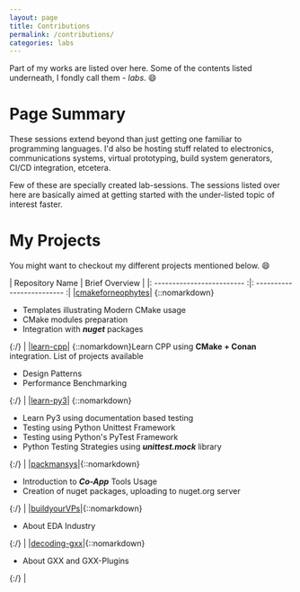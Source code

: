 ```yaml
---
layout: page
title: Contributions
permalink: /contributions/
categories: labs
---
```


Part of my works are listed over here.  Some of the contents listed underneath, I fondly call them - *labs*. :smile:

# Page Summary

These sessions extend beyond than just getting one familiar to programming languages.  I'd also be hosting stuff related to electronics, communications systems, virtual prototyping, build system generators, CI/CD integration, etcetera.

Few of these are specially created lab-sessions.  The sessions listed over here are basically aimed at getting started with the under-listed topic of interest faster.


# My Projects

You might want to checkout my different projects mentioned below. :smile:

| Repository Name | Brief Overview |
|: ------------------------- :|: ------------------------- :|
|[cmakeforneophytes](/cmakeforneophytes)| {::nomarkdown}<ul><li>Templates illustrating Modern CMake usage</li><li>CMake modules preparation</li><li>Integration with <i><b>nuget</b></i> packages</li></ul>{:/} |
|[learn-cpp](/learn-cpp)| {::nomarkdown}Learn CPP using <b>CMake + Conan</b> integration.  List of projects available<ul><li>Design Patterns</li><li>Performance Benchmarking</li></ul>{:/} |
|[learn-py3](/learn-py3)| {::nomarkdown}<ul><li>Learn Py3 using documentation based testing</li><li>Testing using Python Unittest Framework</li><li>Testing using Python's PyTest Framework</li><li>Python Testing Strategies using <i><b>unittest.mock</i></b> library</li></ul>{:/} |
|[packmansys](/packmansys)|{::nomarkdown}<ul><li>Introduction to <i><b>Co-App</b></i> Tools Usage</li><li>Creation of nuget packages, uploading to nuget.org server</li></ul>{:/} |
|[buildyourVPs](/buildyourVPs)|{::nomarkdown}<ul><li>About EDA Industry</li></ul>{:/} |
|[decoding-gxx](/decoding-gxx)|{::nomarkdown}<ul><li>About GXX and GXX-Plugins</li></ul>{:/} |
